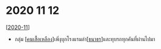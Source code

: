 # 2020 11 12

[[2020-11]]

- กลุ่ม [[คนเสื้อเหลือง]]เพิ่งุบุกโรงแรมล่า[[ธนาธร]]และทุบรถทุกคันที่ผ่านไปมา

[//begin]: # "Autogenerated link references for markdown compatibility"
[2020-11]: 2020-11 "2020 11"
[คนเสื้อเหลือง]: คนเสื้อเหลือง "คนเสื้อเหลือง"
[ธนาธร]: ธนาธร "ธนาธร"
[//end]: # "Autogenerated link references"